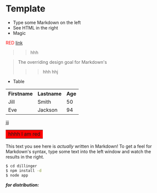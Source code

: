 # Template


  - Type some Markdown on the left
  - See HTML in the right
  - Magic



  <font color=red>RED</font>
  [link](www.google.com)
  
  
                  
>>hhh

> The overriding design goal for Markdown's
>>>hhh
>>>hhj

- Table
<table style="width:100%">
  <tr>
    <th>Firstname</th>
    <th>Lastname</th> 
    <th>Age</th>
  </tr>
  <tr>
    <td>Jill</td>
    <td>Smith</td> 
    <td>50</td>
  </tr>
  <tr>
    <td>Eve</td>
    <td>Jackson</td> 
    <td>94</td>
  </tr>
</table>

jjj

<table style="width:100%" >
  <tr>
    <td bgcolor=red>hhhh I am  red</td>
  
  </tr>
</table>

This text you see here is *actually* written in Markdown! To get a feel for Markdown's syntax, type some text into the left window and watch the results in the right.




```sh
$ cd dillinger
$ npm install -d
$ node app
```

***for distribution:***